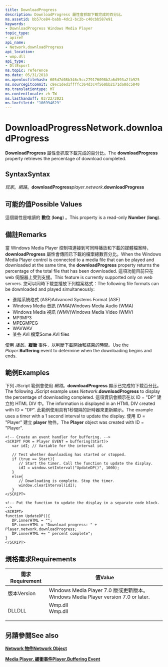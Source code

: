 ```yaml
---
title: DownloadProgress
description: DownloadProgress 屬性會抓取下載完成的百分比。
ms.assetid: bb57ce84-babb-4dc2-bc2b-c40cbb587e91
keywords:
- DownloadProgress Windows Media Player
topic_type:
- apiref
api_name:
- Network.downloadProgress
api_location:
- wmp.dll
api_type:
- DllExport
ms.topic: reference
ms.date: 05/31/2018
ms.openlocfilehash: 605d7d08b346c5cc279176098b2a6d593a2fb925
ms.sourcegitcommit: c8ec1ded1ffffc364d3c4f560bb2171da0dc5040
ms.translationtype: MT
ms.contentlocale: zh-TW
ms.lasthandoff: 03/22/2021
ms.locfileid: "106994629"
---
```

# <a name="networkdownloadprogress"></a><span data-ttu-id="a01af-104">DownloadProgress</span><span class="sxs-lookup"><span data-stu-id="a01af-104">Network.downloadProgress</span></span>

<span data-ttu-id="a01af-105">**DownloadProgress** 屬性會抓取下載完成的百分比。</span><span class="sxs-lookup"><span data-stu-id="a01af-105">The **downloadProgress** property retrieves the percentage of download completed.</span></span>

## <a name="syntax"></a><span data-ttu-id="a01af-106">Syntax</span><span class="sxs-lookup"><span data-stu-id="a01af-106">Syntax</span></span>

<span data-ttu-id="a01af-107">*玩家*。*網路*。**downloadProgress**</span><span class="sxs-lookup"><span data-stu-id="a01af-107">*player*.*network*.**downloadProgress**</span></span>

## <a name="possible-values"></a><span data-ttu-id="a01af-108">可能的值</span><span class="sxs-lookup"><span data-stu-id="a01af-108">Possible Values</span></span>

<span data-ttu-id="a01af-109">這個屬性是唯讀的 **數位** (**long**) 。</span><span class="sxs-lookup"><span data-stu-id="a01af-109">This property is a read-only **Number** (**long**).</span></span>

## <a name="remarks"></a><span data-ttu-id="a01af-110">備註</span><span class="sxs-lookup"><span data-stu-id="a01af-110">Remarks</span></span>

<span data-ttu-id="a01af-111">當 Windows Media Player 控制項連接到可同時播放和下載的媒體檔案時， **downloadProgress** 屬性會傳回已下載的檔案總數百分比。</span><span class="sxs-lookup"><span data-stu-id="a01af-111">When the Windows Media Player control is connected to a media file that can be played and downloaded at the same time, the **downloadProgress** property returns the percentage of the total file that has been downloaded.</span></span> <span data-ttu-id="a01af-112">這項功能目前只在 web 伺服器上受到支援。</span><span class="sxs-lookup"><span data-stu-id="a01af-112">This feature is currently supported only on web servers.</span></span> <span data-ttu-id="a01af-113">您可以同時下載並播放下列檔案格式：</span><span class="sxs-lookup"><span data-stu-id="a01af-113">The following file formats can be downloaded and played simultaneously:</span></span>

-   <span data-ttu-id="a01af-114">進階系統格式 (ASF)</span><span class="sxs-lookup"><span data-stu-id="a01af-114">Advanced Systems Format (ASF)</span></span>
-   <span data-ttu-id="a01af-115">Windows Media 音訊 (WMA)</span><span class="sxs-lookup"><span data-stu-id="a01af-115">Windows Media Audio (WMA)</span></span>
-   <span data-ttu-id="a01af-116">Windows Media 視訊 (WMV)</span><span class="sxs-lookup"><span data-stu-id="a01af-116">Windows Media Video (WMV)</span></span>
-   <span data-ttu-id="a01af-117">MP3</span><span class="sxs-lookup"><span data-stu-id="a01af-117">MP3</span></span>
-   <span data-ttu-id="a01af-118">MPEG</span><span class="sxs-lookup"><span data-stu-id="a01af-118">MPEG</span></span>
-   <span data-ttu-id="a01af-119">WAV</span><span class="sxs-lookup"><span data-stu-id="a01af-119">WAV</span></span>
-   <span data-ttu-id="a01af-120">某些 AVI 檔案</span><span class="sxs-lookup"><span data-stu-id="a01af-120">Some AVI files</span></span>

<span data-ttu-id="a01af-121">使用 *播放*。**緩衝** 事件，以判斷下載開始和結束的時間。</span><span class="sxs-lookup"><span data-stu-id="a01af-121">Use the *Player*.**Buffering** event to determine when the downloading begins and ends.</span></span>

## <a name="examples"></a><span data-ttu-id="a01af-122">範例</span><span class="sxs-lookup"><span data-stu-id="a01af-122">Examples</span></span>

<span data-ttu-id="a01af-123">下列 JScript 範例會使用 *網路*。**downloadProgress** 顯示已完成的下載百分比。</span><span class="sxs-lookup"><span data-stu-id="a01af-123">The following JScript example uses *Network*.**downloadProgress** to display the percentage of downloading completed.</span></span> <span data-ttu-id="a01af-124">這項資訊會顯示在以 ID = "DP" 建立的 HTML DIV 中。</span><span class="sxs-lookup"><span data-stu-id="a01af-124">The information is displayed in an HTML DIV created with ID = "DP".</span></span> <span data-ttu-id="a01af-125">此範例使用具有1秒間隔的計時器來更新顯示。</span><span class="sxs-lookup"><span data-stu-id="a01af-125">The example uses a timer with a 1 second interval to update the display.</span></span> <span data-ttu-id="a01af-126">使用 ID = "Player" 建立 **player** 物件。</span><span class="sxs-lookup"><span data-stu-id="a01af-126">The **Player** object was created with ID = "Player".</span></span>


```JScript
<!-- Create an event handler for buffering. -->
<SCRIPT FOR = Player EVENT = buffering(Start)>
   var idI; // Variable for the interval id.
   
   // Test whether downloading has started or stopped.
   if (true == Start){ 
      // Start the timer. Call the function to update the display.
      idI = window.setInterval("UpdateDP()", 1000);
   }
   else{
      // Downloading is complete. Stop the timer.
      window.clearInterval(idI);
   }
</SCRIPT>

<!-- Put the function to update the display in a separate code block. -->
<SCRIPT>
function UpdateDP(){
   DP.innerHTML = "";
   DP.innerHTML = "Download progress: " + Player.network.downloadProgress;
   DP.innerHTML += " percent complete";
}
</SCRIPT>

```



## <a name="requirements"></a><span data-ttu-id="a01af-127">規格需求</span><span class="sxs-lookup"><span data-stu-id="a01af-127">Requirements</span></span>



| <span data-ttu-id="a01af-128">需求</span><span class="sxs-lookup"><span data-stu-id="a01af-128">Requirement</span></span> | <span data-ttu-id="a01af-129">值</span><span class="sxs-lookup"><span data-stu-id="a01af-129">Value</span></span> |
|--------------------|------------------------------------------------------------------------------------|
| <span data-ttu-id="a01af-130">版本</span><span class="sxs-lookup"><span data-stu-id="a01af-130">Version</span></span><br/> | <span data-ttu-id="a01af-131">Windows Media Player 7.0 版或更新版本。</span><span class="sxs-lookup"><span data-stu-id="a01af-131">Windows Media Player version 7.0 or later.</span></span><br/>                              |
| <span data-ttu-id="a01af-132">DLL</span><span class="sxs-lookup"><span data-stu-id="a01af-132">DLL</span></span><br/>     | <dl> <span data-ttu-id="a01af-133"><dt>Wmp.dll</dt></span><span class="sxs-lookup"><span data-stu-id="a01af-133"><dt>Wmp.dll</dt></span></span> </dl> |



## <a name="see-also"></a><span data-ttu-id="a01af-134">另請參閱</span><span class="sxs-lookup"><span data-stu-id="a01af-134">See also</span></span>

<dl> <dt>

[<span data-ttu-id="a01af-135">**Network 物件**</span><span class="sxs-lookup"><span data-stu-id="a01af-135">**Network Object**</span></span>](network-object.md)
</dt> <dt>

[<span data-ttu-id="a01af-136">**Media Player. 緩衝事件**</span><span class="sxs-lookup"><span data-stu-id="a01af-136">**Player.Buffering Event**</span></span>](player-player-buffering.md)
</dt> </dl>

 

 





